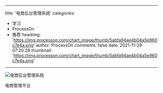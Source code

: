 
---
title: '电商后台管理系统'
categories: 
 - 学习
 - ProcessOn
 - 推荐
headimg: 'https://img.processon.com/chart_image/thumb/5abfa94ae4b04a5e960c7e4a.png'
author: ProcessOn
comments: false
date: 2021-11-29 07:20:28
thumbnail: 'https://img.processon.com/chart_image/thumb/5abfa94ae4b04a5e960c7e4a.png'
---

<div>   
<img class="thumb" alt="电商后台管理系统" src="https://img.processon.com/chart_image/thumb/5abfa94ae4b04a5e960c7e4a.png" referrerpolicy="no-referrer">
<p>电商管理平台</p>  
</div>
            